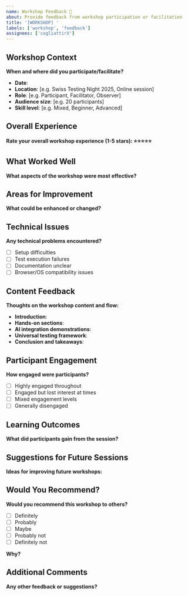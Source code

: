 ```yaml
---
name: Workshop Feedback 🎪
about: Provide feedback from workshop participation or facilitation
title: '[WORKSHOP] '
labels: ['workshop', 'feedback']
assignees: ['cogliattirX']
---
```


## Workshop Context
**When and where did you participate/facilitate?**
- **Date**: 
- **Location**: [e.g. Swiss Testing Night 2025, Online session]
- **Role**: [e.g. Participant, Facilitator, Observer]
- **Audience size**: [e.g. 20 participants]
- **Skill level**: [e.g. Mixed, Beginner, Advanced]

## Overall Experience
**Rate your overall workshop experience (1-5 stars): ⭐⭐⭐⭐⭐**

## What Worked Well
**What aspects of the workshop were most effective?**

## Areas for Improvement
**What could be enhanced or changed?**

## Technical Issues
**Any technical problems encountered?**
- [ ] Setup difficulties
- [ ] Test execution failures
- [ ] Documentation unclear
- [ ] Browser/OS compatibility issues

## Content Feedback
**Thoughts on the workshop content and flow:**
- **Introduction**: 
- **Hands-on sections**: 
- **AI integration demonstrations**: 
- **Universal testing framework**: 
- **Conclusion and takeaways**: 

## Participant Engagement
**How engaged were participants?**
- [ ] Highly engaged throughout
- [ ] Engaged but lost interest at times
- [ ] Mixed engagement levels
- [ ] Generally disengaged

## Learning Outcomes
**What did participants gain from the session?**

## Suggestions for Future Sessions
**Ideas for improving future workshops:**

## Would You Recommend?
**Would you recommend this workshop to others?**
- [ ] Definitely
- [ ] Probably
- [ ] Maybe
- [ ] Probably not
- [ ] Definitely not

**Why?**

## Additional Comments
**Any other feedback or suggestions?**
